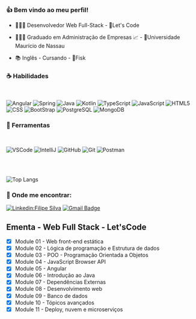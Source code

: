 ### :+1: Bem vindo ao meu perfil!

- 👨🏾‍💻 Desenvolvedor Web Full-Stack - :round_pushpin:Let's Code

- 👨🏾‍🎓 Graduado em Administração de Empresas 📈 - :round_pushpin:Universidade Maurício de Nassau

- 📚 Inglês - Cursando -  :round_pushpin:Fisk

### ☕ Habilidades
<br/>

![Angular](https://img.shields.io/badge/Angular-DD0031?style=for-the-badge&logo=angular&logoColor=white)
![Spring](https://img.shields.io/badge/Spring-6DB33F?style=for-the-badge&logo=spring&logoColor=white)
![Java](https://img.shields.io/badge/Java-ED8B00?style=for-the-badge&logo=java&logoColor=white)
![Kotlin](https://img.shields.io/badge/Kotlin-0095D5?&style=for-the-badge&logo=kotlin&logoColor=white)
![TypeScript](https://img.shields.io/badge/TypeScript-007ACC?style=for-the-badge&logo=typescript&logoColor=white)
![JavaScript](https://img.shields.io/badge/JavaScript-F7DF1E?style=for-the-badge&logo=javascript&logoColor=black)
![HTML5](https://img.shields.io/badge/HTML5-E34F26?style=for-the-badge&logo=html5&logoColor=white)
![CSS](https://img.shields.io/badge/CSS3-1572B6?style=for-the-badge&logo=css3&logoColor=white)
![BootStrap](https://img.shields.io/badge/Bootstrap-563D7C?style=for-the-badge&logo=bootstrap&logoColor=white)
![PostgreSQL](https://img.shields.io/badge/PostgreSQL-316192?style=for-the-badge&logo=postgresql&logoColor=white)
![MongoDB](https://img.shields.io/badge/MongoDB-4EA94B?style=for-the-badge&logo=mongodb&logoColor=white)

### 💼 Ferramentas
<br/>

![VSCode](https://img.shields.io/badge/Visual_Studio_Code-0078D4?style=for-the-badge&logo=visual%20studio%20code&logoColor=white)
![IntelliJ](https://img.shields.io/badge/IntelliJIDEA-000000.svg?style=for-the-badge&logo=intellij-idea&logoColor=white)
![GitHub](https://img.shields.io/badge/GitHub-100000?style=for-the-badge&logo=github&logoColor=white)
![Git](https://img.shields.io/badge/GIT-E44C30?style=for-the-badge&logo=git&logoColor=white)
![Postman](https://img.shields.io/badge/Postman-FF6C37?style=for-the-badge&logo=Postman&logoColor=white)

<br/>
<br/>

![Top Langs](https://github-readme-stats.vercel.app/api/top-langs/?username=ffsilva27&theme=dark)

### 💌 Onde me encontrar:

[![Linkedin:Filipe Silva](https://img.shields.io/badge/-LinkedIN-blue?style=flat-square&logo=Linkedin&logoColor=white&link=LINK-DO-SEU-LINKEDIN)](https://www.linkedin.com/in/filipe-ferreira-silva/)
[![Gmail Badge](https://img.shields.io/badge/-filipeferreiradasilva@hotmail.com-006bed?style=flat-square&logo=Gmail&logoColor=white&link=mailto:SEU-EMAIL)](mailto:filipeferreiradasilva@hotmail.com)
<br/>

## Ementa - Web Full Stack - Let'sCode
- [X] Module 01 - Web front-end estática
- [X] Module 02 - Lógica de programação e Estrutura de dados
- [X] Module 03 - POO - Programação Orientada a Objetos
- [X] Module 04 - JavaScript Browser API
- [X] Module 05 - Angular
- [x] Module 06 - Introdução ao Java
- [x] Module 07 - Dependências Externas
- [x] Module 08 - Desenvolvimento web
- [x] Module 09 - Banco de dados
- [X] Module 10 - Tópicos avançados
- [X] Module 11 - Deploy, nuvem e microserviços
